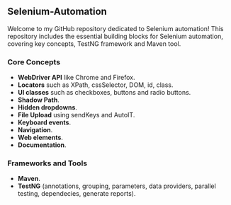 ## Selenium-Automation

Welcome to my GitHub repository dedicated to Selenium automation!
This repository includes the essential building blocks for Selenium automation, covering key concepts, TestNG framework and Maven tool.


### Core Concepts
- <b>WebDriver API</b> like Chrome and Firefox.
- <b>Locators</b> such as XPath, cssSelector, DOM, id, class.
- <b>UI classes</b> such as checkboxes, buttons and radio buttons.
- <b>Shadow Path</b>.
- <b>Hidden dropdowns</b>.
- <b>File Upload</b> using sendKeys and AutoIT.
- <b>Keyboard events</b>.
- <b>Navigation</b>.
- <b>Web elements</b>.
- <b>Documentation</b>.

### Frameworks and Tools
- <b>Maven</b>.
- <b>TestNG</b> (annotations, grouping, parameters, data providers, parallel testing, dependecies, generate reports).
